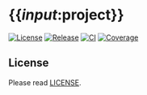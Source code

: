 # {{_input_:project}}

[![License][license-badge]][license]
[![Release][release-badge]][release]
[![CI][ci-badge]][ci]
[![Coverage][coverage-badge]][coverage]


## License

Please read [LICENSE][license].

[license-badge]: https://img.shields.io/badge/license-MIT-yellowgreen.svg?style=flat-square
[license]: LICENSE
[release-badge]: https://img.shields.io/github/tag/{{_input_:user}}/{{_input_:project}}.svg?style=flat-square
[release]: https://github.com/{{_input_:user}}/{{_input_:project}}/releases
[ci-badge]: https://img.shields.io/travis/{{_input_:user}}/{{_input_:project}}.svg?style=flat-square
[ci]: https://travis-ci.org/{{_input_:user}}/{{_input_:project}}/builds
[coverage-badge]: https://img.shields.io/codecov/c/github/{{_input_:user}}/{{_input_:project}}.svg?style=flat-square
[coverage]: https://codecov.io/github/{{_input_:user}}/{{_input_:project}}
